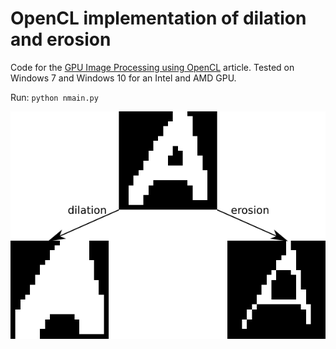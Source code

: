 # OpenCL implementation of dilation and erosion

Code for the [GPU Image Processing using OpenCL](https://medium.com/@harald_scheidl/15e34b787480) article.
Tested on Windows 7 and Windows 10 for an Intel and AMD GPU.

Run: `python nmain.py`

![illustration](illustration.png)
